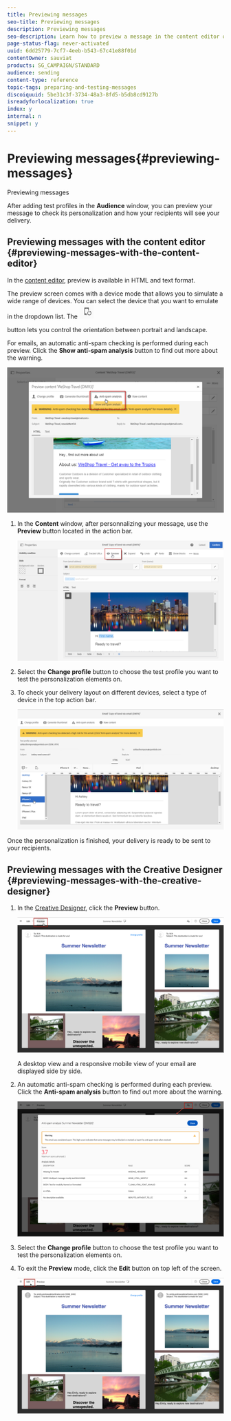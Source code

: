 ```yaml
---
title: Previewing messages
seo-title: Previewing messages
description: Previewing messages
seo-description: Learn how to preview a message in the content editor or in the Creative Designer.
page-status-flag: never-activated
uuid: 6dd25779-7cf7-4eeb-b543-67c41e88f01d
contentOwner: sauviat
products: SG_CAMPAIGN/STANDARD
audience: sending
content-type: reference
topic-tags: preparing-and-testing-messages
discoiquuid: 5be31c3f-3734-48a3-8fd5-b5db8cd9127b
isreadyforlocalization: true
index: y
internal: n
snippet: y
---
```


# Previewing messages{#previewing-messages}

Previewing messages

After adding test profiles in the **Audience** window, you can preview your message to check its personalization and how your recipients will see your delivery.

## Previewing messages with the content editor {#previewing-messages-with-the-content-editor}

In the [content editor](../../designing/using/about-email-content-design.md#using-the-email-content-editor), preview is available in HTML and text format.

The preview screen comes with a device mode that allows you to simulate a wide range of devices. You can select the device that you want to emulate in the dropdown list. The  ![](assets/toggleOrientation24px.png)

button lets you control the orientation between portrait and landscape.

For emails, an automatic anti-spam checking is performed during each preview. Click the **Show anti-spam analysis** button to find out more about the warning.

![](assets/delivery_content_edition12.png)

1. In the **Content** window, after personnalizing your message, use the **Preview** button located in the action bar.

   ![](assets/review_1.png)

1. Select the **Change profile** button to choose the test profile you want to test the personalization elements on.
1. To check your delivery layout on different devices, select a type of device in the top action bar.

   ![](assets/review_2.png)

Once the personalization is finished, your delivery is ready to be sent to your recipients.

## Previewing messages with the Creative Designer {#previewing-messages-with-the-creative-designer}

1. In the [Creative Designer](../../designing/using/about-email-content-design.md#using-the-creative-designer), click the **Preview** button.

   ![](assets/sending_preview.png)

   A desktop view and a responsive mobile view of your email are displayed side by side.

1. An automatic anti-spam checking is performed during each preview. Click the **Anti-spam analysis** button to find out more about the warning.

   ![](assets/sending_anti-spam_analysis.png)

1. Select the **Change profile** button to choose the test profile you want to test the personalization elements on.
1. To exit the **Preview** mode, click the **Edit** button on top left of the screen.

   ![](assets/sending_preview_edit.png)

